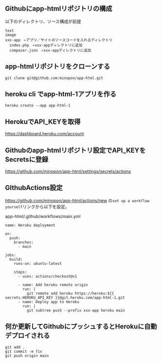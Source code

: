 ## Githubにapp-htmlリポジトリの構成
以下のディレクトリ、ソース構成が前提
```
text
image
xxx-app　←アプリ／サイトのソースコードを入れるディレクトリ
  index.php　←xxx-appディレクトリに追加
  composer.json　←xxx-appディレクトリに追加
```

## app-htmlリポジトリをクローンする
```
git clone git@github.com:minopon/app-html.git
```

## heroku cli でapp-html-1アプリを作る
```
heroku create --app app-html-1
```

## HerokuでAPI_KEYを取得
https://dashboard.heroku.com/account

## Githubのapp-htmlリポジトリ設定でAPI_KEYをSecretsに登録
https://github.com/minopon/app-html/settings/secrets/actions

## GIthubActions設定
https://github.com/minopon/app-html/actions/new
の`set up a workflow yourself`リンクから以下を設定。

app-html/.github/workflows/main.yml
```
name: Heroku deployment

on:
  push:
    branches:
      - main

jobs:
  build:
    runs-on: ubuntu-latest

    steps:
      - uses: actions/checkout@v1

      - name: Add heroku remote origin
        run: |
          git remote add heroku https://heroku:${{ secrets.HEROKU_API_KEY }}@git.heroku.com/app-html-1.git
      - name: Deploy app to Heroku
        run: |
          git subtree push --prefix xxx-app heroku main
```

## 何か更新してGithubにプッシュするとHerokuに自動デプロイされる
```
git add .
git commit -m fix
git push origin main
```
